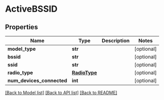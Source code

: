 # ActiveBSSID

## Properties
Name | Type | Description | Notes
------------ | ------------- | ------------- | -------------
**model_type** | **str** |  | [optional] 
**bssid** | **str** |  | [optional] 
**ssid** | **str** |  | [optional] 
**radio_type** | [**RadioType**](RadioType.md) |  | [optional] 
**num_devices_connected** | **int** |  | [optional] 

[[Back to Model list]](../README.md#documentation-for-models) [[Back to API list]](../README.md#documentation-for-api-endpoints) [[Back to README]](../README.md)

